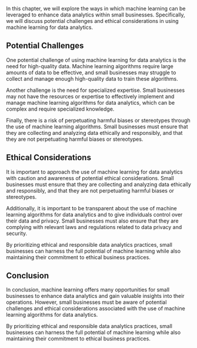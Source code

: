 
In this chapter, we will explore the ways in which machine learning can be leveraged to enhance data analytics within small businesses. Specifically, we will discuss potential challenges and ethical considerations in using machine learning for data analytics.

Potential Challenges
--------------------

One potential challenge of using machine learning for data analytics is the need for high-quality data. Machine learning algorithms require large amounts of data to be effective, and small businesses may struggle to collect and manage enough high-quality data to train these algorithms.

Another challenge is the need for specialized expertise. Small businesses may not have the resources or expertise to effectively implement and manage machine learning algorithms for data analytics, which can be complex and require specialized knowledge.

Finally, there is a risk of perpetuating harmful biases or stereotypes through the use of machine learning algorithms. Small businesses must ensure that they are collecting and analyzing data ethically and responsibly, and that they are not perpetuating harmful biases or stereotypes.

Ethical Considerations
----------------------

It is important to approach the use of machine learning for data analytics with caution and awareness of potential ethical considerations. Small businesses must ensure that they are collecting and analyzing data ethically and responsibly, and that they are not perpetuating harmful biases or stereotypes.

Additionally, it is important to be transparent about the use of machine learning algorithms for data analytics and to give individuals control over their data and privacy. Small businesses must also ensure that they are complying with relevant laws and regulations related to data privacy and security.

By prioritizing ethical and responsible data analytics practices, small businesses can harness the full potential of machine learning while also maintaining their commitment to ethical business practices.

Conclusion
--------------------------

In conclusion, machine learning offers many opportunities for small businesses to enhance data analytics and gain valuable insights into their operations. However, small businesses must be aware of potential challenges and ethical considerations associated with the use of machine learning algorithms for data analytics.

By prioritizing ethical and responsible data analytics practices, small businesses can harness the full potential of machine learning while also maintaining their commitment to ethical business practices.
